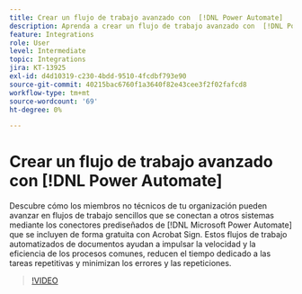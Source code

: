 ```yaml
---
title: Crear un flujo de trabajo avanzado con  [!DNL Power Automate]
description: Aprenda a crear un flujo de trabajo avanzado con  [!DNL Power Automate] conectores
feature: Integrations
role: User
level: Intermediate
topic: Integrations
jira: KT-13925
exl-id: d4d10319-c230-4bdd-9510-4fcdbf793e90
source-git-commit: 40215bac6760f1a3640f82e43cee3f2f02fafcd8
workflow-type: tm+mt
source-wordcount: '69'
ht-degree: 0%

---
```


# Crear un flujo de trabajo avanzado con [!DNL Power Automate]

Descubre cómo los miembros no técnicos de tu organización pueden avanzar en flujos de trabajo sencillos que se conectan a otros sistemas mediante los conectores prediseñados de [!DNL Microsoft Power Automate] que se incluyen de forma gratuita con Acrobat Sign. Estos flujos de trabajo automatizados de documentos ayudan a impulsar la velocidad y la eficiencia de los procesos comunes, reducen el tiempo dedicado a las tareas repetitivas y minimizan los errores y las repeticiones.

>[!VIDEO](https://video.tv.adobe.com/v/3441256?quality=12&learn=on&hidetitle=true&captions=spa)
